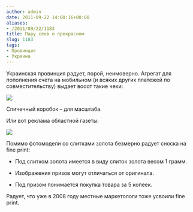 ```yaml
---
author: admin
date: 2011-09-22 14:00:16+00:00
aliases:
- /2011/09/22/1183
title: Пару слов о прекрасном
slug: 1183
tags:
- Провинция
- Украина
---
```


Украинская провинция радует, порой, неимоверно. Агрегат для пополнения счета на мобильном (и всяких других платежей по совместительству) выдает вооот такие чеки:

[![](/2011/09/IMG_7334-300x267.jpg)](/2011/09/IMG_7334.jpg)

Спичечный коробок – для масштаба.

Или вот реклама областной газеты:

[![](/2011/09/2011-09-21-11.21.49-213x300.jpg)](/2011/09/2011-09-21-11.21.49.jpg)

Помимо фотомодели со слитками золота безмерно радует сноска на fine print:

  * Под слитком золота имеется в виду слиток золота весом 1 грамм.

  * Изображения призов могут отличаться от оригинала.

  * Под призом понимается покупка товара за 5 копеек.

Радует, что уже в 2008 году местные маркетологи тоже усвоили fine print.
